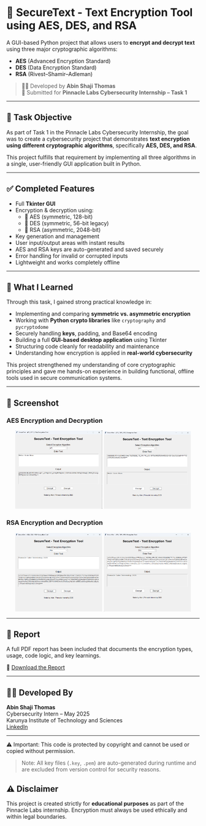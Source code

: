 # 🔐 SecureText - Text Encryption Tool using AES, DES, and RSA

A GUI-based Python project that allows users to **encrypt and decrypt text** using three major cryptographic algorithms:
- **AES** (Advanced Encryption Standard)
- **DES** (Data Encryption Standard)
- **RSA** (Rivest–Shamir–Adleman)

> 🧑‍💻 Developed by **Abin Shaji Thomas**  
> 📅 Submitted for **Pinnacle Labs Cybersecurity Internship – Task 1**

---

## 🎯 Task Objective

As part of Task 1 in the Pinnacle Labs Cybersecurity Internship, the goal was to create a cybersecurity project that demonstrates **text encryption using different cryptographic algorithms**, specifically **AES, DES, and RSA**.

This project fulfills that requirement by implementing all three algorithms in a single, user-friendly GUI application built in Python.

---

## ✅ Completed Features

- Full **Tkinter GUI**
- Encryption & decryption using:
  - 🔐 AES (symmetric, 128-bit)
  - 🔐 DES (symmetric, 56-bit legacy)
  - 🔐 RSA (asymmetric, 2048-bit)
- Key generation and management
- User input/output areas with instant results
- AES and RSA keys are auto-generated and saved securely
- Error handling for invalid or corrupted inputs
- Lightweight and works completely offline

---

## 🧠 What I Learned

Through this task, I gained strong practical knowledge in:

- Implementing and comparing **symmetric vs. asymmetric encryption**
- Working with **Python crypto libraries** like `cryptography` and `pycryptodome`
- Securely handling **keys**, padding, and Base64 encoding
- Building a full **GUI-based desktop application** using Tkinter
- Structuring code cleanly for readability and maintenance
- Understanding how encryption is applied in **real-world cybersecurity**

This project strengthened my understanding of core cryptographic principles and gave me hands-on experience in building functional, offline tools used in secure communication systems.

---

## 📸 Screenshot

### AES Encryption and Decryption
<p align="center">
  <img src="https://github.com/Abin-Shaji-Thomas/Text-Encryption-Using-Python/blob/main/Scrennshots/aes_encrypt.png" width="45%" />
  <img src="https://github.com/Abin-Shaji-Thomas/Text-Encryption-Using-Python/blob/main/Scrennshots/aes_decrypt.png" width="45%" />
</p>


### RSA Encryption and Decryption
<p align="center">
  <img src="https://github.com/Abin-Shaji-Thomas/Text-Encryption-Using-Python/blob/main/Scrennshots/rsa_encrypt.png" width="45%" />
  <img src="https://github.com/Abin-Shaji-Thomas/Text-Encryption-Using-Python/blob/main/Scrennshots/rsa_decrypt.png" width="45%" />
</p>

---

## 📄 Report

A full PDF report has been included that documents the encryption types, usage, code logic, and key learnings.

📎 [Download the Report](./Task1_Report_Abin_Shaji_Thomas.pdf)

---

## 🧑‍💻 Developed By

**Abin Shaji Thomas**  
Cybersecurity Intern – May 2025  
Karunya Institute of Technology and Sciences  
[LinkedIn](https://www.linkedin.com/posts/abin-shaji-thomas_cybersecurity-python-internship-activity-7333159460904816641-TeZa?utm_source=share&utm_medium=member_desktop&rcm=ACoAAFElLGwBJkG1pcIp0cEol0St3SCjiFhf1xg)

---

⚠️ Important: This code is protected by copyright and cannot be used or copied without permission.
> Note: All key files (`.key`, `.pem`) are auto-generated during runtime and are excluded from version control for security reasons.

## ⚠️ Disclaimer

This project is created strictly for **educational purposes** as part of the Pinnacle Labs internship. Encryption must always be used ethically and within legal boundaries.

